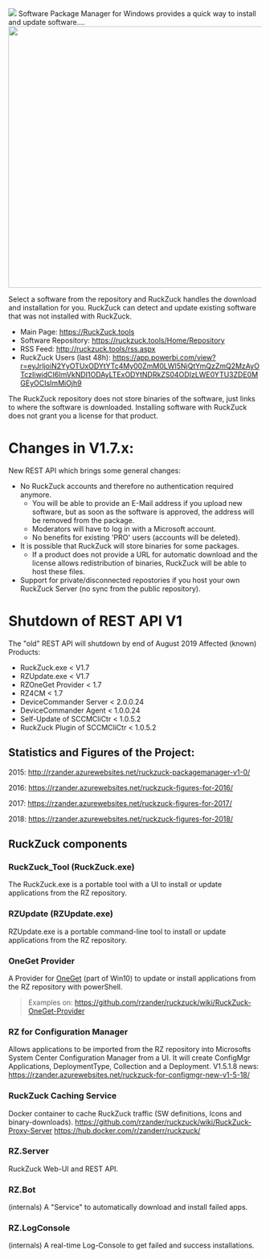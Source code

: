 <img src="https://github.com/rzander/ruckzuck/blob/master/RZ.Server/RZ.Server/wwwroot/images/RZ-Logo.png">
Software Package Manager for Windows provides a quick way to install and update software....

<img src="https://cloud.githubusercontent.com/assets/11909453/24813479/7340c22a-1bce-11e7-8df7-a0d8236775df.png" width="520">


Select a software from the repository and RuckZuck handles the download and installation for you.
 RuckZuck can detect and update existing software that was not installed with RuckZuck. 

 * Main Page: https://RuckZuck.tools
 * Software Repository: https://ruckzuck.tools/Home/Repository
 * RSS Feed: http://ruckzuck.tools/rss.aspx
 * RuckZuck Users (last 48h): https://app.powerbi.com/view?r=eyJrIjoiN2YyOTUxODYtYTc4My00ZmM0LWI5NjQtYmQzZmQ2MzAyOTczIiwidCI6ImVkNDI1ODAyLTExODYtNDRkZS04ODIzLWE0YTU3ZDE0MGEyOCIsImMiOjh9

 The RuckZuck repository does not store binaries of the software, just links to where the software is downloaded. Installing software with RuckZuck does not grant you a license for that product.


# Changes in V1.7.x:

New REST API which brings some general changes:
* No RuckZuck accounts and therefore no authentication required anymore. 
  * You will be able to provide an E-Mail address if you upload new software, but as soon as the software is approved, the address will be removed from the package.
  * Moderators will have to log in with a Microsoft account.
  * No benefits for existing 'PRO' users (accounts will be deleted).
* It is possible that RuckZuck will store binaries for some packages.
  * If a product does not provide a URL for automatic download and the license allows redistribution of binaries, RuckZuck will be able to host these files.
* Support for private/disconnected repostories if you host your own RuckZuck Server (no sync from the public repository).

# Shutdown of REST API V1
The "old" REST API will shutdown by end of August 2019
Affected (known) Products:
* RuckZuck.exe < V1.7
* RZUpdate.exe < V1.7
* RZOneGet Provider < 1.7
* RZ4CM < 1.7
* DeviceCommander Server < 2.0.0.24
* DeviceCommander Agent < 1.0.0.24
* Self-Update of SCCMCliCtr < 1.0.5.2
* RuckZuck Plugin of SCCMCliCtr < 1.0.5.2

## Statistics and Figures of the Project: 

2015:  http://rzander.azurewebsites.net/ruckzuck-packagemanager-v1-0/ 

2016:  https://rzander.azurewebsites.net/ruckzuck-figures-for-2016/ 

2017:  https://rzander.azurewebsites.net/ruckzuck-figures-for-2017/

2018:  https://rzander.azurewebsites.net/ruckzuck-figures-for-2018/

## RuckZuck components
### RuckZuck_Tool (RuckZuck.exe)
The RuckZuck.exe is a portable tool with a UI to install or update applications from the RZ repository.

### RZUpdate (RZUpdate.exe)
RZUpdate.exe is a portable command-line tool to install or update applications from the RZ repository.

### OneGet Provider
A Provider for [OneGet](https://github.com/OneGet/oneget) (part of Win10) to update or install applications from the RZ repository with powerShell.

> Examples on: https://github.com/rzander/ruckzuck/wiki/RuckZuck-OneGet-Provider

### RZ for Configuration Manager
Allows applications to be imported from the RZ repository into Microsofts System Center Configuration Manager from a UI. It will create ConfigMgr Applications, DeploymentType, Collection and a Deployment. V1.5.1.8 news: https://rzander.azurewebsites.net/ruckzuck-for-configmgr-new-v1-5-18/

### RuckZuck Caching Service ###
Docker container to cache RuckZuck traffic (SW definitions, Icons and binary-downloads).
https://github.com/rzander/ruckzuck/wiki/RuckZuck-Proxy-Server 
https://hub.docker.com/r/zanderr/ruckzuck/

### RZ.Server
RuckZuck Web-UI and REST API.

### RZ.Bot
(internals) A "Service" to automatically download and install failed apps.
### RZ.LogConsole
(internals) A real-time Log-Console to get failed and success installations.

